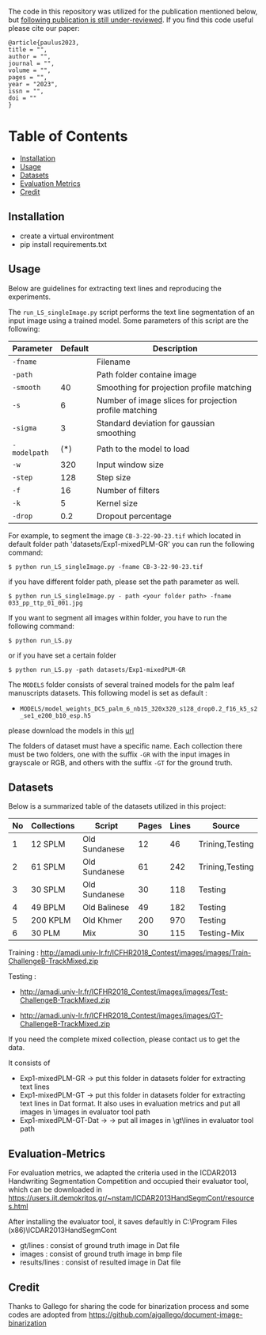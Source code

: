 The code in this repository was utilized for the publication mentioned below, but [following publication is still under-reviewed](). If
you find this code useful please cite our paper:

```
@article{paulus2023,
title = "",
author = "",
journal = "",
volume = "",
pages = "",
year = "2023",
issn = "",
doi = ""
}
```

# Table of Contents
- [Installation](#installation)
- [Usage](#usage)
- [Datasets](#datasets)
- [Evaluation Metrics](#evaluation-metrics)
- [Credit](#credit)


## Installation
- create a virtual environtment 
- pip install requirements.txt

## Usage
Below are guidelines for extracting text lines and reproducing the experiments.

The `run_LS_singleImage.py`  script performs the text line segmentation of an input image using a trained model. Some parameters of this script are the following:


| Parameter    | Default | Description                      |
| ------------ | ------- | -------------------------------- |
| `-fname`     |         | Filename                         |
| `-path`   |         | Path folder containe image      |
| `-smooth` |  40       | Smoothing for projection profile matching     |
| `-s`         |  6     | Number of image slices for projection profile matching |
| `-sigma` |  3       | Standard deviation for gaussian smoothing     |
| `-modelpath` |  (*)       | Path to the model to load     |
| `-w`         |  320    | Input window size                |
| `-step`      |  128     | Step size  |
| `-f`         |  16     | Number of filters                |
| `-k`         |  5      | Kernel size                      |
| `-drop`      |  0.2      | Dropout percentage               |


For example, to segment the image `CB-3-22-90-23.tif` which located in default folder path 'datasets/Exp1-mixedPLM-GR' you can run the following command:

```
$ python run_LS_singleImage.py -fname CB-3-22-90-23.tif 
```

if  you have different folder path, please set the path parameter as well.

```
$ python run_LS_singleImage.py - path <your folder path> -fname 033_pp_ttp_01_001.jpg 
```

If you want to segment all images within folder, you have to run the following command:

```
$ python run_LS.py 
```

or if you have set a certain folder

```
$ python run_LS.py -path datasets/Exp1-mixedPLM-GR 
```

The `MODELS` folder consists of  several trained models for the palm leaf manuscripts datasets. This following model is set as default :

* `MODELS/model_weights_DC5_palm_6_nb15_320x320_s128_drop0.2_f16_k5_s2_se1_e200_b10_esp.h5`

please download the models in this [url](https://drive.google.com/drive/folders/1n8qx38BMhxSrgfkTJd1tfJsTJBT3UhdR?usp=sharing)



The folders of  dataset must have a specific name. Each collection there must be two folders, one with the suffix `-GR` with the input images in grayscale or RGB, and others with the suffix `-GT` for the ground truth.



## Datasets

Below is a summarized table of the datasets utilized in this project: 

 
| No | Collections | Script        | Pages | Lines | Source|
| -- | ----------- | ------------- | ----- |------ | ------|
| 1  | 12 SPLM     | Old Sundanese | 12  | 46  | Trining,Testing |
| 2  | 61 SPLM     | Old Sundanese | 61  | 242 | Trining,Testing |
| 3  | 30 SPLM     | Old Sundanese | 30 | 118 | Testing    |
| 4  | 49 BPLM     | Old Balinese  | 49 | 182 | Testing    |
| 5  | 200 KPLM    | Old Khmer     | 200 | 970 | Testing   |
| 6  | 30 PLM      | Mix          | 30 | 115 | Testing-Mix    |

Training : http://amadi.univ-lr.fr/ICFHR2018_Contest/images/images/Train-ChallengeB-TrackMixed.zip

Testing : 
- http://amadi.univ-lr.fr/ICFHR2018_Contest/images/images/Test-ChallengeB-TrackMixed.zip

- http://amadi.univ-lr.fr/ICFHR2018_Contest/images/images/GT-ChallengeB-TrackMixed.zip

If you need the complete mixed collection, please contact us to get the data.

It consists of 
- Exp1-mixedPLM-GR -> put this folder in datasets folder for extracting text lines
- Exp1-mixedPLM-GT -> put this folder in datasets folder for extracting text lines in Dat format. It also uses in evaluation metrics and put all images in <path>\images in evaluator tool path
- Exp1-mixedPLM-GT-Dat -> -> put all images in <path>\gt\lines in evaluator tool path

## Evaluation-Metrics
For evaluation metrics, we adapted the criteria used in the
ICDAR2013 Handwriting Segmentation Competition and occupied their evaluator tool, which can be downloaded in https://users.iit.demokritos.gr/~nstam/ICDAR2013HandSegmCont/resources.html

After installing the evaluator tool, it saves defaultly in C:\Program Files (x86)\ICDAR2013HandSegmCont
- gt/lines : consist of ground truth image in Dat file
- images : consist of ground truth image in bmp file
- results/lines : consist of resulted image in Dat file

## Credit
Thanks to Gallego for sharing the code for binarization process and some codes are adopted from https://github.com/ajgallego/document-image-binarization

